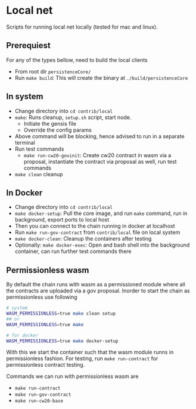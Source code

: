 # Local net

Scripts for running local net locally (tested for mac and linux). 

## Prerequiest
For any of the types bellow, need to build the local clients
* From root dir `persistenceCore/`
* Run `make build`: This will create the binary at `./build/persistenceCore`

## In system
* Change directory into `cd contrib/local`
* `make`: Runs cleanup, `setup.sh` script, start node.
  * Initiate the gensis file
  * Override the config params
* Above command will be blocking, hence advised to run in a separate terminal
* Run test commands
  * `make run-cw20-govinit`: Create cw20 contract in wasm via a proposal, instantiate the contract via proposal as well, run test commands
* `make clean` cleanup

## In Docker
* Change directory into `cd contrib/local`
* `make docker-setup`: Pull the core image, and run `make` command, run in background, export ports to local host
* Then you can connect to the chain running in docker at localhost
* Run `make run-gov-contract` from `contrib/local` file on local system
* `make docker-clean`: Cleanup the containers after testing
* Optionally: `make docker-exec`: Open and bash shell into the background container, can run further test commands there

## Permissionless wasm
By default the chain runs with wasm as a permissioned module where all the contracts
are uploaded via a gov proposal. Inorder to start the chain as permissionless use
following
```bash
# system
WASM_PERMISSIONLESS=true make clean setup
## or
WASM_PERMISSIONLESS=true make

# for docker
WASM_PERMISSIONLESS=true make docker-setup
```

With this we start the container such that the wasm module runns in permissionless fashion. For testing,
run `make run-contract` for permissionless contract testing.

Commands we can run with permissionless wasm are
* `make run-contract`
* `make run-gov-contract`
* `make run-cw20-base`
